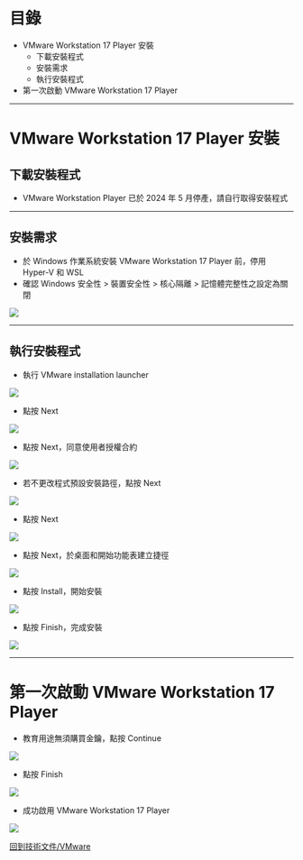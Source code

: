 # 目錄

* VMware Workstation 17 Player 安裝
  * 下載安裝程式
  * 安裝需求
  * 執行安裝程式
* 第一次啟動 VMware Workstation 17 Player

---

# VMware Workstation 17 Player 安裝
## 下載安裝程式

* VMware Workstation Player 已於 2024 年 5 月停產，請自行取得安裝程式

---

## 安裝需求

* 於 Windows 作業系統安裝 VMware Workstation 17 Player 前，停用 Hyper-V 和 WSL
* 確認 Windows 安全性 > 裝置安全性 > 核心隔離 > 記憶體完整性之設定為關閉

![](https://i.imgur.com/RN1zb97.png)

---

## 執行安裝程式

* 執行 VMware installation launcher

![](https://i.imgur.com/ksE7UYR.png)

* 點按 Next

![](https://i.imgur.com/kcyHPYO.png)

* 點按 Next，同意使用者授權合約

![](https://i.imgur.com/KRkQjg6.png)

* 若不更改程式預設安裝路徑，點按 Next

![](https://i.imgur.com/rdK2JAS.png)

* 點按 Next

![](https://i.imgur.com/y7Qz6K1.png)

* 點按 Next，於桌面和開始功能表建立捷徑

![](https://i.imgur.com/0sW0QKe.png)

* 點按 Install，開始安裝

![](https://i.imgur.com/siYx4nt.png)

* 點按 Finish，完成安裝

![](https://i.imgur.com/Xv9bodf.png)

---

# 第一次啟動 VMware Workstation 17 Player

* 教育用途無須購買金鑰，點按 Continue

![](https://i.imgur.com/sOXhSme.png)

* 點按 Finish

![](https://i.imgur.com/M143fOI.png)

* 成功啟用 VMware Workstation 17 Player

![](https://i.imgur.com/4jUYV3z.png)

[回到技術文件/VMware](https://github.com/tarokok8s/Tarokok8s/tree/4f1bcefd97633b2b80cf7cf74de8b3480e7965ae/%E6%8A%80%E8%A1%93%E6%96%87%E4%BB%B6/VMware)